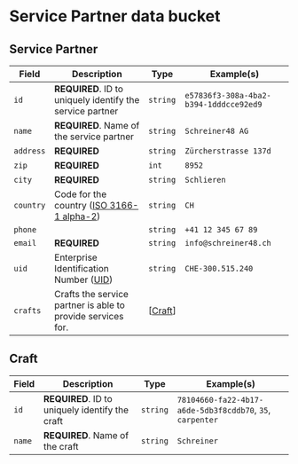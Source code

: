 # Service Partner data bucket

## Service Partner

| Field | Description | Type | Example(s) |
| --- | --- | --- | --- |
| `id` | **REQUIRED**. ID to uniquely identify the service partner | `string` | `e57836f3-308a-4ba2-b394-1dddcce92ed9` |
| `name` | **REQUIRED**. Name of the service partner | `string` | `Schreiner48 AG` |
| `address` | **REQUIRED** | `string` | `Zürcherstrasse 137d` |
| `zip` | **REQUIRED** | `int` | `8952` |
| `city` | **REQUIRED** | `string` | `Schlieren` |
| `country` | Code for the country ([ISO 3166-1 alpha-2](https://en.wikipedia.org/wiki/ISO_3166-1_alpha-2)) | `string` | `CH` |
| `phone` |  | `string` | `+41 12 345 67 89` |
| `email` | **REQUIRED** | `string` | `info@schreiner48.ch` |
| `uid` | Enterprise Identification Number ([UID](https://www.bfs.admin.ch/bfs/en/home/registers/enterprise-register/enterprise-identification/uid-general/uid.html)) | `string` | `CHE-300.515.240` |
| `crafts` | Crafts the service partner is able to provide services for. | [[Craft](#craft)] |  |

## Craft

| Field | Description | Type | Example(s) |
| --- | --- | --- | --- |
| `id` | **REQUIRED**. ID to uniquely identify the craft | `string` | `78104660-fa22-4b17-a6de-5db3f8cddb70`, `35`, `carpenter` |
| `name` | **REQUIRED**. Name of the craft | `string` | `Schreiner` |
